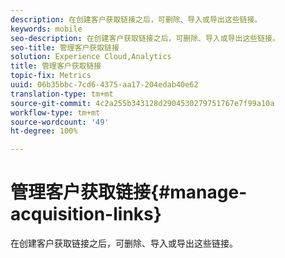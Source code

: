 ```yaml
---
description: 在创建客户获取链接之后，可删除、导入或导出这些链接。
keywords: mobile
seo-description: 在创建客户获取链接之后，可删除、导入或导出这些链接。
seo-title: 管理客户获取链接
solution: Experience Cloud,Analytics
title: 管理客户获取链接
topic-fix: Metrics
uuid: 06b35bbc-7cd6-4375-aa17-204edab40e62
translation-type: tm+mt
source-git-commit: 4c2a255b343128d2904530279751767e7f99a10a
workflow-type: tm+mt
source-wordcount: '49'
ht-degree: 100%

---
```



# 管理客户获取链接{#manage-acquisition-links}

在创建客户获取链接之后，可删除、导入或导出这些链接。

